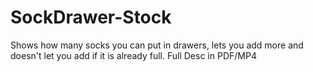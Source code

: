 # SockDrawer-Stock
Shows how many socks you can put in drawers, lets you add more and doesn't let you add if it is already full. Full Desc in PDF/MP4
